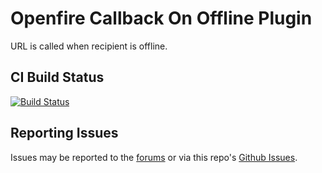 # Openfire Callback On Offline Plugin

URL is called when recipient is offline.

## CI Build Status

[![Build Status](https://github.com/igniterealtime/openfire-callbackOnOffline-plugin/workflows/Java%20CI/badge.svg)](https://github.com/igniterealtime/openfire-callbackOnOffline-plugin/actions)

## Reporting Issues

Issues may be reported to the [forums](https://discourse.igniterealtime.org) or via this repo's [Github Issues](https://github.com/igniterealtime/openfire-callbackOnOffline-plugin).

